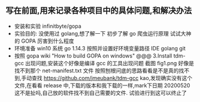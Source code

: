 ## 写在前面,用来记录各种项目中的具体问题,和解决办法
* 安装和实验
    infinitbyte/gopa
* 实验目的:
    没使用过 golang,想了解一下
    初步了解 go 爬虫运行原理
    试试大神的 GOPA 厉害到什么程度
* 环境准备
    win10 系统
    go 1.14.3 按照并设置好环境变量路径
    IDE golang
    git
* 按照 gopa wiki "How to build GOPA on windows"
    @@@ 3.Install tdm-gcc 出现问题,安装这个好像是编译 gcc 的工具出现问题
    截图 fig1.png
    好像是找不到那个 net-manifest.txt 文件
    按照刨根问底的思路看看是不是真的找不到,手动查找 https://github.com/jmeubank/tdm-gcc
    kao,发现确实没有这个文件,在看看 release 中,下载的版本和我下载的一样,mark下日期 20200520
    这不是扯吗,自己放的软件找不到自己需要的文件.
    试验进行到这可以终止了
    
    
    
    




